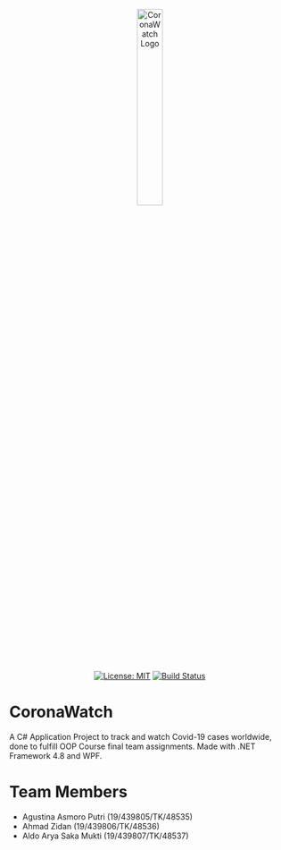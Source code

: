 <p align="center">
<img src="https://dev.azure.com/ahmadzidan/3f1fff71-df38-46ff-bf28-37d553a3a38a/_apis/git/repositories/0a298f0c-22db-45f5-9477-886b0eff9622/items?path=%2FCoronaWatchUI%2FResources%2FCoronaWatchLogo.png&versionDescriptor%5BversionOptions%5D=0&versionDescriptor%5BversionType%5D=0&versionDescriptor%5Bversion%5D=skeleton-class&resolveLfs=true&%24format=octetStream&api-version=5.0" alt="CoronaWatch Logo" style="display: block; margin: auto; width: 30%;"/>
</p>

<p align="center">
<a href="https://opensource.org/licenses/MIT"><img src="https://img.shields.io/badge/License-MIT-blue.svg" alt="License: MIT"></a>
<a href="https://dev.azure.com/ahmadzidan/CoronaWatch/_build/latest?definitionId=1&branchName=master"><img src="https://dev.azure.com/ahmadzidan/CoronaWatch/_apis/build/status/dotnet%20Desktop?branchName=master" alt="Build Status"></a>
</p>

# CoronaWatch
A C# Application Project to track and watch Covid-19 cases worldwide, done to fulfill OOP Course final team assignments. Made with .NET Framework 4.8 and WPF.

# Team Members
* Agustina Asmoro Putri (19/439805/TK/48535)
* Ahmad Zidan (19/439806/TK/48536)
* Aldo Arya Saka Mukti (19/439807/TK/48537)